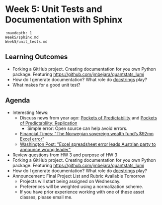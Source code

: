 # Week 5: Unit Tests and Documentation with Sphinx

```{toctree}
:maxdepth: 1
Week5/sphinx.md
Week5/unit_tests.md
```

## Learning Outcomes

- Forking a GitHub project. Creating documentation for you own Python package. Featuring https://github.com/jmbejara/quantstats_lumi
- How do I generate documentation? What role do [docstrings](https://www.geeksforgeeks.org/python-docstrings/) play?
- What makes for a good unit test?

## Agenda

- Interesting News:
    - Discuss news from year ago: [Pockets of Predictability](https://papers.ssrn.com/sol3/papers.cfm?abstract_id=3152386) and [Pockets of Predictabliity: Replication](https://papers.ssrn.com/sol3/papers.cfm?abstract_id=4710577)
        - Simple error: Open source can help avoid errors.
    - [Financial Times: "The Norwegian sovereign wealth fund’s $92mn Excel error"](https://www.ft.com/content/db864323-5b68-402b-8aa5-5c53a309acf1)
    - [Washington Post: "Excel spreadsheet error leads Austrian party to announce wrong leader"](https://www.washingtonpost.com/world/2023/06/06/austria-excel-error-election/)
- Review questions from HW 3 and purpose of HW 3
- Forking a GitHub project. Creating documentation for you own Python package. Featuring https://github.com/jmbejara/quantstats_lumi
- How do I generate documentation? What role do [docstrings](https://www.geeksforgeeks.org/python-docstrings/) play?
- Announcement: Final Project List and Rubric Available Tomorrow
    - Projects will start being assigned on Wednesday.
    - Preferences will be weighted using a normalization scheme.
    - If you have prior experience working with one of these asset classes, please email me.
    